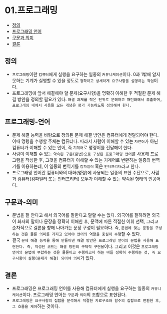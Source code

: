# 01.프로그래밍

- [정의](#정의)
- [프로그래밍 언어](#프로그래밍-언어)
- [구문과 의미](#구문과-의미)
- [결론](#결론)

## 정의

- `프로그래밍`이란 `컴퓨터`에게 실행을 요구하는 일종의 `커뮤니케이션`이다. 0과 1밖에 알지 못하는 기계가 실행할 수 있을 정도로 `정확하고 상세하게 요구사항을 설명하는 작업`이다.
- 프로그래밍에 앞서 해결해야 할 문제(요구사항)을 명확히 이해한 후 적절한 문제 해결 방안을 정의할 필요가 있다. `해결 과제를 작은 단위로 분해하고 패턴화해서 추출하며, 프로그래밍 내에서 사용될 모든 개념은 평가 가능하도록 정의해야 한다.`

## 프로그래밍-언어

- 문제 해결 능력을 바탕으로 정의된 문제 해결 방안은 컴퓨터에게 전달되어야 한다. 이때 명령을 수행할 주체는 컴퓨터다. 따라서 사람이 이해할 수 있는 `자연어`가 아닌 컴퓨터가 이해할 수 있는 언어, 즉 `기계어`로 명령어를 전달해야 한다.
- 사람이 이해할 수 있는 `약속된 구문(문법)으로 구성된 프로그래밍 언어`를 사용해 프로그램을 작성한 후, 그것을 컴퓨터가 이해할 수 있는 기계어로 변환하는 일종의 번역기를 이용하는데, 이 일종의 번역기를 `컴파일러` 혹은 `인터프리터`라고 한다.
- 프로그래밍 언어란 컴퓨터와의 대화(명령)에 사용되는 일종의 표현 수단으로, 사람과 컴퓨터(컴파일러 또는 인터프리터) 모두가 이해할 수 있는 약속된 형태의 인공어다.

## 구문과-의미

- 문법을 잘 안다고 해서 외국어를 잘한다고 말할 수는 없다. 외국어를 잘하려면 외국어 화자의 말이나 문장을 정확히 이해한 후, 문맥에 따른 적절한 어휘 선택, 그리고 순차적으로 결론을 향해 나아가는 문장 구성이 필요하다. 즉, `문법에 맞는 문장을 구성하는 것은 물론 의미를 가지고 있어야 언어의 역할을 충실히 수행`할 수 있다.
- 결국 `문제 해결 능력을 통해 만들어낸 해결 방안은 프로그래밍 언어의 문법을 사용해 표현한다. 즉, 작성된 코드는 해결 방안의 구체적 구현물`이다. 그리고 이것은 `프로그래밍 언어의 문법에 부합하는 것은 물론이고 수행하고자 하는 바를 정확히 수행하는 것, 즉 요구사항이 실행(문제가 해결) 되어야 의미`가 있다.

## 결론

- 프로그래밍은 프로그래밍 언어를 사용해 컴퓨터에게 실행을 요구하는 일종의 `커뮤니케이션`이다. 프로그래밍 언어는 `구문`과 `의미`의 조합으로 표현된다.
- `프로그래밍은 요구사항의 집합을 분석해서 적절한 자료구조와 함수의 집합으로 변환한 후, 그 흐름을 제어`하는 것이다.
